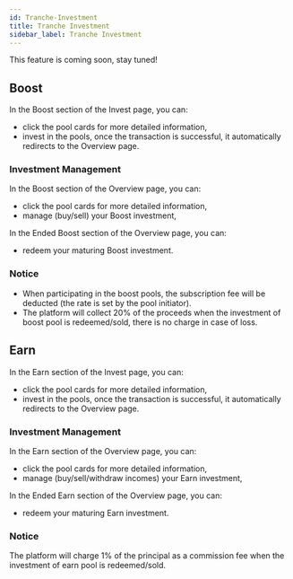 ```yaml
---
id: Tranche-Investment
title: Tranche Investment
sidebar_label: Tranche Investment
---
```


This feature is coming soon, stay tuned!

## Boost
In the Boost section of the Invest page, you can:

- click the pool cards for more detailed information,
- invest in the pools, once the transaction is successful, it automatically redirects to the Overview page.
### Investment Management
In the Boost section of the Overview page, you can:

- click the pool cards for more detailed information,
- manage (buy/sell) your Boost investment,

In the Ended Boost section of the Overview page, you can:

-  redeem your maturing Boost investment.
### Notice
- When participating in the boost pools, the subscription fee will be deducted (the rate is set by the pool initiator).
- The platform will collect 20% of the proceeds when the investment of boost pool is redeemed/sold, there is no charge in case of loss.
## Earn
In the Earn section of the Invest page, you can:

- click the pool cards for more detailed information,
- invest in the pools, once the transaction is successful, it automatically redirects to the Overview page.
### Investment Management
In the Earn section of the Overview page, you can:

- click the pool cards for more detailed information,
- manage (buy/sell/withdraw incomes) your Earn investment,

In the Ended Earn section of the Overview page, you can:

-  redeem your maturing Earn investment.
### Notice
The platform will charge 1% of the principal as a commission fee when the investment of earn pool is redeemed/sold.

